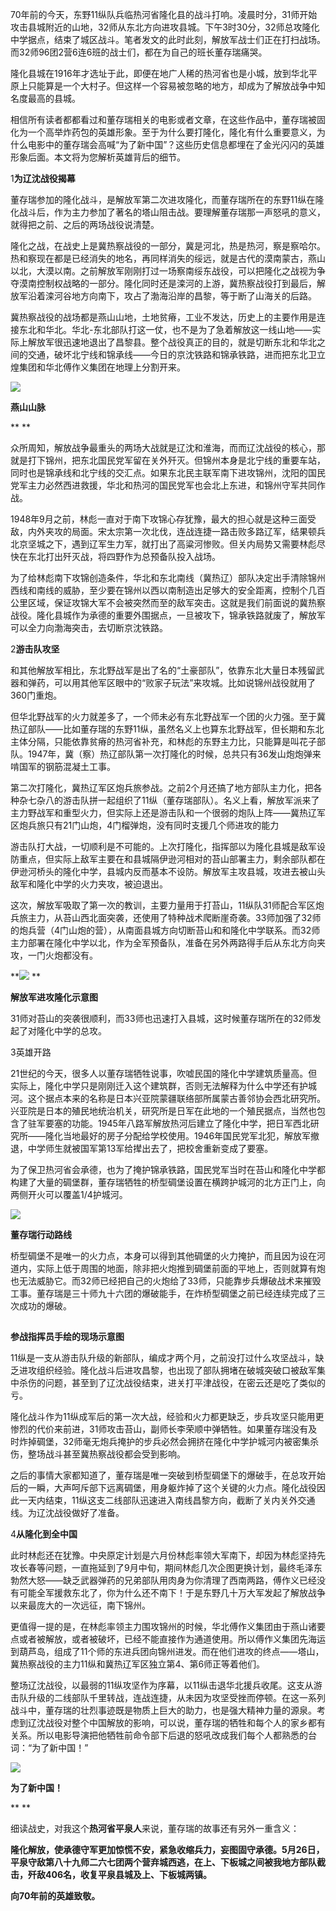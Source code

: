 70年前的今天，东野11纵队兵临热河省隆化县的战斗打响。凌晨时分，31师开始攻击县城附近的山地，32师从东北方向进攻县城。下午3时30分，32师总攻隆化中学据点，结束了城区战斗。笔者发文的此时此刻，解放军战士们正在打扫战场。而32师96团2营6连6班的战士们，都在为自己的班长董存瑞痛哭。

隆化县城在1916年才选址于此，即便在地广人稀的热河省也是小城，放到华北平原上只能算是一个大村子。但这样一个容易被忽略的地方，却成为了解放战争中知名度最高的县城。

相信所有读者都都看过和董存瑞相关的电影或者文章，在这些作品中，董存瑞被固化为一个高举炸药包的英雄形象。至于为什么要打隆化，隆化有什么重要意义，为什么电影中的董存瑞会高喊“为了新中国”？这些历史信息都埋在了金光闪闪的英雄形象后面。本文将为您解析英雄背后的细节。

1**为辽沈战役揭幕**

董存瑞参加的隆化战斗，是解放军第二次进攻隆化，而董存瑞所在的东野11纵在隆化战斗后，作为主力参加了著名的塔山阻击战。要理解董存瑞那一声怒吼的意义，就得把之前、之后的两场战役说清楚。

隆化之战，在战史上是冀热察战役的一部分，冀是河北，热是热河，察是察哈尔。热和察现在都是已经消失的地名，再同样消失的绥远，就是古代的漠南蒙古，燕山以北，大漠以南。之前解放军刚刚打过一场察南绥东战役，可以把隆化之战视为争夺漠南控制权战略的一部分。隆化同时还是滦河的上游，冀热察战役打到最后，解放军沿着滦河谷地方向南下，攻占了渤海沿岸的昌黎，等于断了山海关的后路。

冀热察战役的战场都是燕山山地，土地贫瘠，工业不发达，历史上的主要作用是连接东北和华北。华北-东北部队打这一仗，也不是为了急着解放这一线山地——实际上解放军很迅速地退出了昌黎县。整个战役真正的目的，就是切断东北和华北之间的交通，破坏北宁线和锦承线——今日的京沈铁路和锦承铁路，进而把东北卫立煌集团和华北傅作义集团在地理上分割开来。

**![](http://public.iwangpo.com/FqxTbaKQBtaXYiVRclsOtvhwZuN_.jpg?imageView2/2/w/600)**

**燕山山脉**

**
**

众所周知，解放战争最重头的两场大战就是辽沈和淮海，而而辽沈战役的核心，那就是打下锦州，把东北国民党军留在关外歼灭。但锦州本身是北宁线的重要车站，同时也是锦承线和北宁线的交汇点。如果东北民主联军南下进攻锦州，沈阳的国民党军主力必然西进救援，华北和热河的国民党军也会北上东进，和锦州守军共同作战。

1948年9月之前，林彪一直对于南下攻锦心存犹豫，最大的担心就是这种三面受敌，内外夹攻的局面。宋太宗第一次北伐，连战连捷一路击败多路辽军，结果顿兵北京坚城之下，遇到辽军生力军，就打出了高粱河惨败。但关内局势又需要林彪尽快在东北打出歼灭战，将四野作为总预备队投入战场。

为了给林彪南下攻锦创造条件，华北和东北南线（冀热辽）部队决定出手清除锦州西线和南线的威胁，至少要在锦州以西以南制造出足够大的安全距离，控制个几百公里区域，保证攻锦大军不会被突然而至的敌军突击。这就是我们前面说的冀热察战役。隆化县城作为承德的重要外围据点，一旦被攻下，锦承铁路就废了，解放军可以全力向渤海突击，去切断京沈铁路。

2**游击队攻坚**

和其他解放军相比，东北野战军是出了名的“土豪部队”，依靠东北大量日本残留武器和弹药，可以用其他军区眼中的“败家子玩法”来攻城。比如说锦州战役就用了360门重炮。

但华北野战军的火力就差多了，一个师未必有东北野战军一个团的火力强。至于冀热辽部队——比如董存瑞的东野11纵，虽然名义上也算东北野战军，但长期和东北主体分隔，只能依靠贫瘠的热河省补充，和林彪的东野主力比，只能算是叫花子部队。1947年，冀（察）热辽部队第一次打隆化的时候，总共只有36发山炮炮弹来啃国军的钢筋混凝土工事。

第二次打隆化，冀热辽军区炮兵旅参战。之前2个月还搞了地方部队主力化，把各种杂七杂八的游击队拼一起组织了11纵（董存瑞部队）。名义上看，解放军派来了主力野战军和重型火力，但实际上还是游击队和一个很弱的炮队上阵——冀热辽军区炮兵旅只有21门山炮，4门榴弹炮，没有同时支援几个师进攻的能力

游击队打大战，一切顺利是不可能的。上次打隆化，指挥部以为隆化县城是敌军设防重点，但实际上敌军主要在和县城隔伊逊河相对的苔山部署主力，剩余部队都在伊逊河桥头的隆化中学，县城内反而基本不设防。解放军主攻县城，攻进去被山头敌军和隆化中学的火力夹攻，被迫退出。

这次，解放军吸取了第一次的教训，主要力量用于打苔山，11纵队31师配合军区炮兵旅主力，从苔山西北面突袭，还使用了特种战术爬断崖奇袭。33师加强了32师的炮兵营（4门山炮的营），从南面县城方向切断苔山和和隆化中学联系。而32师主力部署在隆化中学以北，作为全军预备队，准备在另外两路得手后从东北方向夹攻，一门火炮都没有。

**![](http://public.iwangpo.com/FjpC57xja8ViJ0sxEpwLyN97DL4I.jpg?imageView2/2/w/600)
**

**解放军进攻隆化示意图**

31师对苔山的突袭很顺利，而33师也迅速打入县城，这时候董存瑞所在的32师发起了对隆化中学的总攻。

3英雄开路

21世纪的今天，很多人以董存瑞牺牲说事，吹嘘民国的隆化中学建筑质量高。但实际上，隆化中学只是刚刚迁入这个建筑群，否则无法解释为什么中学还有护城河。这个据点本来的名称是日本兴亚院蒙疆联络部所属蒙古善邻协会西北研究所。兴亚院是日本的殖民地统治机关，研究所是日军在此地的一个殖民据点，当然也包含了驻军要塞的功能。1945年八路军解放热河后建立了隆化中学，把日军西北研究所——隆化当地最好的房子分配给学校使用。1946年国民党军北犯，解放军撤退，中学师生就被国军第13军给撵出去了，把校舍重新变成了要塞。

为了保卫热河省会承德，也为了掩护锦承铁路，国民党军当时在苔山和隆化中学都构建了大量的碉堡群，董存瑞牺牲的桥型碉堡设置在横跨护城河的北方正门上，向两侧开火可以覆盖1/4护城河。

![](http://public.iwangpo.com/Fu8BUvHltZ6mBSuMlocmYZvM6JUI.jpg?imageView2/2/w/600)

**董存瑞行动路线**

桥型碉堡不是唯一的火力点，本身可以得到其他碉堡的火力掩护，而且因为设在河道内，实际上低于周围的地面，除非把火炮推到碉堡前面的平地上，否则就算有炮也无法威胁它。而32师已经把自己的火炮给了33师，只能靠步兵爆破战术来摧毁工事。董存瑞是三十师九十六团的爆破能手，在炸桥型碉堡之前已经连续完成了三次成功的爆破。

![](data:image/gif;base64,iVBORw0KGgoAAAANSUhEUgAAAAEAAAABCAYAAAAfFcSJAAAADUlEQVQImWNgYGBgAAAABQABh6FO1AAAAABJRU5ErkJggg==)

 **参战指挥员手绘的现场示意图**

11纵是一支从游击队升级的新部队，编成才两个月，之前没打过什么攻坚战斗，缺乏进攻组织经验。隆化战斗后进攻昌黎，也出现了部队拥堵在破城突破口被敌军集中杀伤的问题，甚至到了辽沈战役结束，进关打平津战役，在密云还是吃了类似的亏。

隆化战斗作为11纵成军后的第一次大战，经验和火力都更缺乏，步兵攻坚只能用更惨烈的代价来前进，31师攻击苔山，副师长李荣顺中弹牺牲。如果董存瑞没有及时炸掉碉堡，32师毫无炮兵掩护的步兵必然会拥挤在隆化中学护城河内被密集杀伤，整场战斗甚至冀热察战役都会受到影响。

之后的事情大家都知道了，董存瑞是唯一突破到桥型碉堡下的爆破手，在总攻开始后的一瞬，大声呵斥部下远离碉堡，用身躯炸掉了这个关键的火力点。隆化战役因此一天内结束，11纵这支二线部队迅速进入南线昌黎方向，截断了关内关外交通线。为辽沈战役做好了准备。

4**从隆化到全中国**

此时林彪还在犹豫。中央原定计划是六月份林彪率领大军南下，却因为林彪坚持先攻长春等问题，一直拖延到了9月中旬，期间林彪几次企图更换计划，最终毛泽东勃然大怒——缺乏武器弹药的兄弟部队用肉身为你清理了西南两路，傅作义已经没有可能全军援救东北了，你为什么还不南下！于是东野几十万大军发起了解放战争以来最庞大的一次远征，南下锦州。

更值得一提的是，在林彪率领主力围攻锦州的时候，华北傅作义集团由于燕山诸要点或者被解放，或者被破坏，已经不能直接作为通道使用。所以傅作义集团先海运到葫芦岛，组成了11个师的东进兵团向锦州进发。而在他们进攻的终点——塔山，冀热察战役的主力11纵和冀热辽军区独立第4、第6师正等着他们。

整场辽沈战役，以最弱的11纵攻坚作为序幕，以11纵击退华北援兵收尾。这支从游击队升级的二线部队千里转战，连战连捷，从未因为攻坚受挫而停顿。在这一系列战斗中，董存瑞的壮烈事迹既是物质上巨大的助力，也是强大精神力量的源泉。考虑到辽沈战役对整个中国解放的影响，可以说，董存瑞的牺牲和每个人的家乡都有关系。所以电影导演把他牺牲前命令部下后退的怒吼改成我们每个人都熟悉的台词：“为了新中国！”

**![](http://public.iwangpo.com/Fsp2s8tFpaUdLM6RkzoFhzEGpL4e.jpg?imageView2/2/w/600)**

**为了新中国！**

**
**

细读战史，对我这个**热河省平泉人**来说，董存瑞的故事还有另外一重含义：

**隆化解放，使承德守军更加惊慌不安，紧急收缩兵力，妄图固守承德。5月26日，平泉守敌第八十九师二六七团两个营弃城西逃，在上、下板城之间被我地方部队截击，歼敌406名，收复平泉县城及上、下板城两镇。**

**向70年前的英雄致敬。**